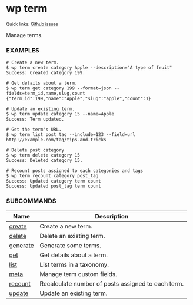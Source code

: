 # wp term

<small>Quick links: <a href="https://github.com/wp-cli/wp-cli/issues?q=is%3Aopen+label%3Acommand%3Aterm+sort%3Aupdated-desc">Github issues</a></small>

Manage terms.

### EXAMPLES

    # Create a new term.
    $ wp term create category Apple --description="A type of fruit"
    Success: Created category 199.

    # Get details about a term.
    $ wp term get category 199 --format=json --fields=term_id,name,slug,count
    {"term_id":199,"name":"Apple","slug":"apple","count":1}

    # Update an existing term.
    $ wp term update category 15 --name=Apple
    Success: Term updated.

    # Get the term's URL.
    $ wp term list post_tag --include=123 --field=url
    http://example.com/tag/tips-and-tricks

    # Delete post category
    $ wp term delete category 15
    Success: Deleted category 15.

    # Recount posts assigned to each categories and tags
    $ wp term recount category post_tag
    Success: Updated category term count
    Success: Updated post_tag term count



### SUBCOMMANDS

<table>
	<thead>
	<tr>
		<th>Name</th>
		<th>Description</th>
	</tr>
	</thead>
	<tbody>
		<tr>
			<td><a href="/commands/term/create/">create</a></td>
			<td>Create a new term.</td>
		</tr>
		<tr>
			<td><a href="/commands/term/delete/">delete</a></td>
			<td>Delete an existing term.</td>
		</tr>
		<tr>
			<td><a href="/commands/term/generate/">generate</a></td>
			<td>Generate some terms.</td>
		</tr>
		<tr>
			<td><a href="/commands/term/get/">get</a></td>
			<td>Get details about a term.</td>
		</tr>
		<tr>
			<td><a href="/commands/term/list/">list</a></td>
			<td>List terms in a taxonomy.</td>
		</tr>
		<tr>
			<td><a href="/commands/term/meta/">meta</a></td>
			<td>Manage term custom fields.</td>
		</tr>
		<tr>
			<td><a href="/commands/term/recount/">recount</a></td>
			<td>Recalculate number of posts assigned to each term.</td>
		</tr>
		<tr>
			<td><a href="/commands/term/update/">update</a></td>
			<td>Update an existing term.</td>
		</tr>
	</tbody>
</table>
